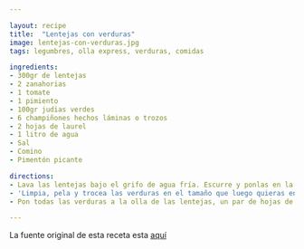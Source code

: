 ```yaml
---

layout: recipe
title:  "Lentejas con verduras"
image: lentejas-con-verduras.jpg
tags: legumbres, olla express, verduras, comidas

ingredients:
- 300gr de lentejas
- 2 zanahorias
- 1 tomate
- 1 pimiento
- 100gr judias verdes
- 6 champiñones hechos láminas o trozos
- 2 hojas de laurel
- 1 litro de agua
- Sal
- Comino
- Pimentón picante

directions:
- Lava las lentejas bajo el grifo de agua fría. Escurre y ponlas en la olla. (En esta receta no hace falta remojar las lentejas antes, las pongo directamente).
- 'Limpia, pela y trocea las verduras en el tamaño que luego quieras encontrártelas, yo lo hago de la siguiente manera: la cebolla en cuatro trozos, la zanahoria en rodajas, las vainas en trocitos medianos, los champis por la mitad, el tomate picado pequeño y el pimiento en cuadrados tirando a grandes.'
- Pon todas las verduras a la olla de las lentejas, un par de hojas de laurel, un poco de sal y añade agua hasta cubrir. Cierra la olla, ponla al fuego a tope y cuando suban los aros (o la señal que tenga tu olla), baja a fuego medio-bajo y deja que se cocinen 20-25 minutos.

---
```


La fuente original de esta receta esta [aquí](https://hoycomemossano.com/2018/10/receta-de-lentejas-con-verduras-en-olla-expres-sin-remojo.html)  
